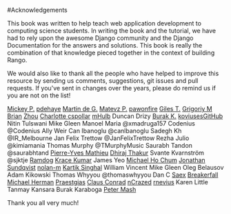 #Acknowledgements

This book was written to help teach web application development to computing science students. In writing the book and the tutorial, we have had to rely upon the awesome Django community and the Django Documentation for the answers and solutions. This book is really the combination of that knowledge pieced together in the context of building Rango. 

We would also like to thank all the people who have helped to improve this resource by sending us comments, suggestions, git issues and pull requests. If you've sent in changes over the years, please do remind us if you are not on the list! 


[Mickey P.](https://github.com/mickeypash)
[pdehaye](https://github.com/pdehaye)
[Martin de G.](https://github.com/martindegroot)
[Matevz P.](https://github.com/matonsjojc)
[pawonfire](https://github.com/pawonfire)
[Giles T.](https://github.com/gpjt)
[Grigoriy M](https://github.com/GriMel)
[Brian](https://github.com/flycal6)
[Zhou](https://github.com/AugustLONG)
[Charlotte ](https://github.com/Charlotteis)
[cspollar](https://github.com/cspollar)
[mHulb](https://github.com/mHulb)
Duncan Drizy
[Burak K.](https://github.com/McMutton)
[koviusesGitHub](https://github.com/koviusesGitHub)
Nitin Tulswani
Mike Gleen
Manoel Maria ‏@xmadruga157 
Codenius @Codenius 
Ally Weir 
Can Ibanoglu @canlbanoglu
Sadegh Kh ‏@IR_Melbourne
Jan Felix Trettow ‏@JanFelixTrettow
Rezha Julio ‏@kimiamania
Thomas Murphy ‏@TMurphyMusic
Saurabh Tandon ‏@saurabhtand
[Pierre-Yves Mathieu](https://github.com/pywebdesign)
[Dhiraj Thakur](https://github.com/dhirajt)
Svante Kvarnström @sjktje
[Ramdog](https://github.com/ramdog)
[Krace Kumar](https://github.com/kracekumar)
James Yeo
[Michael Ho Chum](https://github.com/michaelchum)
[Jonathan Sundqvist](https://github.com/jonathan-s)
[nolan-m](https://github.com/nolan-m)
[Kartik Singhal](https://github.com/k4rtik)
William Vincent
Mike Gleen
Oleg Belausov
Adam Kikowski
Thomas Whyyou @thomaswhyyou
Dan C
[Saex](https://github.com/SaeX)
[Breakerfall](https://github.com/breakerfall)
[Michael Herman](https://github.com/mjhea0)
[Praestgias](https://github.com/praestigias)
[Claus Conrad](https://github.com/cconrad)
[nCrazed](https://github.com/nCrazed)
[rnevius](https://github.com/rnevius)
Karen Little
Tanmay Kansara
Burak Karaboga
[Peter Mash](https://github.com/PeterMash)


Thank you all very much!


